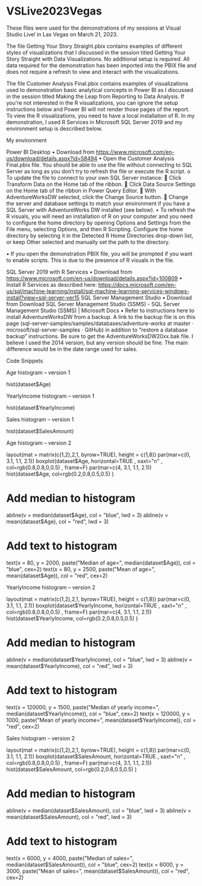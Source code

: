 # VSLive2023Vegas

These files were used for the demonstrations of my sessions at Visual Studio Live! in Las Vegas on March 21, 2023. 

The file Getting Your Story Straight.pbix contains examples of different styles of visualizations that I discussed in the session titled Getting Your Story Straight with Data Visualizations. No additional setup is required. All data required for the demonstration has been imported into the PBIX file and does not require a refresh to view and interact with the visualizations.

The file Customer Analysis Final.pbix contains examples of visualizations used to demonstration basic analytical concepts in Power BI as I discussed in the session titled Making the Leap from Reporting to Data Analysis. If you're not interested in the R visualizations, you can ignore the setup instructions below and Power BI will not render those pages of the report.  To view the R visualizations, you need to have a local installation of R. In my demonstration, I used R Services in Microsoft SQL Server 2019 and my environment setup is described below.

My environment

Power BI Desktop
•	Download from https://www.microsoft.com/en-us/download/details.aspx?id=58494
•	Open the Customer Analysis Final.pbix file. You should be able to use the file without connecting to SQL Server as long as you don’t try to refresh the file or execute the R script. 
o	To update the file to connect to your own SQL Server instance:
	Click Transform Data on the Home tab of the ribbon.
	Click Data Source Settings on the Home tab of the ribbon in Power Query Editor. 
	With AdventureWorksDW selected, click the Change Source button.
	Change the server and database settings to match your environment if you have a SQL Server with AdventureWorks DW installed (see below).
•	To refresh the R visuals, you will need an installation of R on your computer and you need to configure the home directory by opening Options and Settings from the File menu, selecting Options, and then R Scripting. Configure the home directory by selecting it in the Detected R Home Directories drop-down list, or keep Other selected and manually set the path to the directory.
 
•	If you open the demonstration PBIX file, you will be prompted if you want to enable scripts. This is due to the presence of R visuals in the file. 
 
SQL Server 2019 with R Services 
•	Download from https://www.microsoft.com/en-us/download/details.aspx?id=100809
•	Install R Services as described here: https://docs.microsoft.com/en-us/sql/machine-learning/install/sql-machine-learning-services-windows-install?view=sql-server-ver15
SQL Server Management Studio
•	Download from Download SQL Server Management Studio (SSMS) - SQL Server Management Studio (SSMS) | Microsoft Docs
•	Refer to instructions here to install AdventureWorksDW from a backup. A link to the backup file is on this page (sql-server-samples/samples/databases/adventure-works at master · microsoft/sql-server-samples · GitHub) in addition to “restore a database backup” instructions. Be sure to get the AdventureWorksDW20xx.bak file. I believe I used the 2014 version, but any version should be fine. The main difference would be in the date range used for sales. 

Code Snippets

Age histogram – version 1

hist(dataset$Age)

YearlyIncome histogram – version 1

hist(dataset$YearlyIncome)

Sales histogram – version 1

hist(dataset$SalesAmount)

Age histogram – version 2

layout(mat = matrix(c(1,2),2,1, byrow=TRUE),  height = c(1,8))
par(mar=c(0, 3.1, 1.1, 2.1))
boxplot(dataset$Age, horizontal=TRUE ,  xaxt="n" , col=rgb(0.8,0.8,0,0.5) , frame=F)
par(mar=c(4, 3.1, 1.1, 2.1))
hist(dataset$Age, col=rgb(0.2,0.8,0.5,0.5) )
# Add median to histogram
abline(v = median(dataset$Age), col = "blue", lwd = 3)
abline(v = mean(dataset$Age), col = "red", lwd = 3)    
# Add text to histogram
text(x = 80, y = 2000, paste("Median of age=", median(dataset$Age)), col = "blue", cex=2)
text(x = 80, y = 2500, paste("Mean of age=", mean(dataset$Age)), col = "red", cex=2)

YearlyIncome histogram – version 2

layout(mat = matrix(c(1,2),2,1, byrow=TRUE),  height = c(1,8))
par(mar=c(0, 3.1, 1.1, 2.1))
boxplot(dataset$YearlyIncome, horizontal=TRUE ,  xaxt="n" , col=rgb(0.8,0.8,0,0.5) , frame=F)
par(mar=c(4, 3.1, 1.1, 2.1))
hist(dataset$YearlyIncome, col=rgb(0.2,0.8,0.5,0.5) )
# Add median to histogram
abline(v = median(dataset$YearlyIncome), col = "blue", lwd = 3)
abline(v = mean(dataset$YearlyIncome), col = "red", lwd = 3)    
# Add text to histogram
text(x = 120000, y = 1500, paste("Median of yearly income=", median(dataset$YearlyIncome)), col = "blue", cex=2)
text(x = 120000, y = 1000, paste("Mean of yearly income=", mean(dataset$YearlyIncome)), col = "red", cex=2)

Sales histogram – version 2

layout(mat = matrix(c(1,2),2,1, byrow=TRUE),  height = c(1,8))
par(mar=c(0, 3.1, 1.1, 2.1))
boxplot(dataset$SalesAmount, horizontal=TRUE ,  xaxt="n" , col=rgb(0.8,0.8,0,0.5) , frame=F)
par(mar=c(4, 3.1, 1.1, 2.1))
hist(dataset$SalesAmount, col=rgb(0.2,0.8,0.5,0.5) )
# Add median to histogram
abline(v = median(dataset$SalesAmount), col = "blue", lwd = 3)
abline(v = mean(dataset$SalesAmount), col = "red", lwd = 3)    
# Add text to histogram
text(x = 6000, y = 4000, paste("Median of sales=", median(dataset$SalesAmount)), col = "blue", cex=2)
text(x = 6000, y = 3000, paste("Mean of sales=", mean(dataset$SalesAmount)), col = "red", cex=2)






